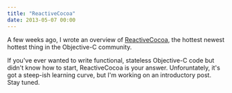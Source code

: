 ```yaml
---
title: "ReactiveCocoa"
date: 2013-05-07 00:00
---
```


A few weeks ago, I wrote an overview of [ReactiveCocoa](http://www.teehanlax.com/blog/reactivecocoa/), the hottest newest hottest thing in the Objective-C community.

If you've ever wanted to write functional, stateless Objective-C code but didn't know how to start, ReactiveCocoa is your answer. Unforuntately, it's got a steep-ish learning curve, but I'm working on an introductory post. Stay tuned.

<!-- more -->
